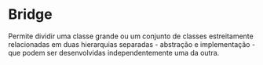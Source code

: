 # Bridge

Permite dividir uma classe grande ou um conjunto de classes estreitamente relacionadas em duas hierarquias separadas - abstração e implementação - que podem ser desenvolvidas independentemente uma da outra.